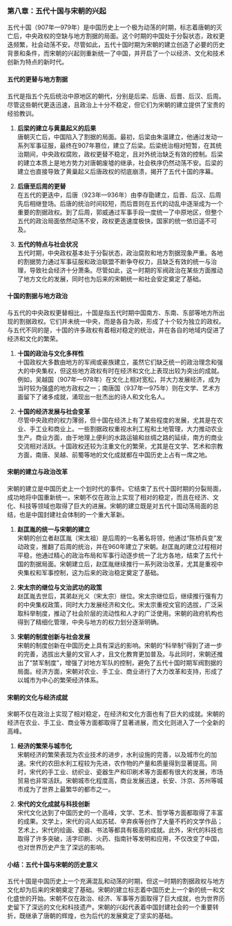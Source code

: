### 第八章：五代十国与宋朝的兴起

五代十国（907年—979年）是中国历史上一个极为动荡的时期，标志着唐朝的灭亡后，中央政权的空缺与地方割据的局面。这个时期的中国处于分裂状态，政权更迭频繁，社会动荡不安。尽管如此，五代十国时期为宋朝的建立创造了必要的历史背景和条件，而宋朝的兴起则重新统一了中国，并开启了一个以经济、文化和技术创新为特点的新时代。

#### 五代的更替与地方割据

五代是指五个先后统治中原地区的朝代，分别是后梁、后唐、后晋、后汉、后周。尽管这些朝代更迭迅速，且政治上十分不稳定，但它们为宋朝的建立提供了宝贵的经验教训。

1. **后梁的建立与黄巢起义的后果**  
唐朝灭亡后，中国陷入了割据的局面。最初，后梁由朱温建立，他通过发动一系列军事征服，最终在907年篡位，建立了后梁。后梁统治相对短暂，在其统治期间，中央政权腐败，政权更替不稳定，且对外统治缺乏有效的控制。后梁的建立本质上是地方势力对唐朝废墟的继承，社会秩序仍然动荡不安。后梁的建立也直接导致了黄巢起义后唐政权的彻底崩溃，揭开了五代十国的序幕。

2. **后唐至后周的更替**  
在五代的更迭中，后唐（923年—936年）由李存勖建立，后晋、后汉、后周先后相继登场。后唐的统治时间较短，而后晋则在五代的动乱中逐渐成为一个重要的割据政权。到了后周，郭威通过军事手段一度统一了中原地区，但整个五代的政治局面依然动荡不安，政权更迭速度极快，国家的统一依旧遥不可及。

3. **五代的特点与社会状况**  
五代时期，中央政权基本处于分裂状态，政治腐败和地方割据现象严重。各地的割据势力通过军事征服和政治联盟不断争夺权力，且缺乏有效的统一与治理，导致社会经济十分萧条。尽管如此，这一时期的军阀政治在某些方面推动了地方文化的发展，同时也为后来的宋朝统一和社会安定奠定了基础。

#### 十国的割据与地方政治

与五代的中央政权更替相比，十国是指五代时期中国南方、东南、东部等地方所出现的割据政权。它们并未统一中央，而是各自为政，形成了十个较为独立的政权。与五代不同的是，十国的许多政权有着相对稳定的统治，并在各自的地域内促进了经济和文化的繁荣。

1. **十国的政治与文化多样性**  
十国政权大多数由地方的军阀或豪族建立，虽然它们缺乏统一的政治理念和强大的中央集权，但这些地方政权有时在经济和文化上表现出较为突出的成就。例如，吴越国（907年—978年）在文化上相对宽松，并大力发展经济，成为当时较为强盛的地方政权之一；南唐国（937年—975年）则在文学、艺术方面留下了诸多成就，涌现出一批杰出的诗人和文化名人。

2. **十国的经济发展与社会变革**  
尽管中央政府的权力薄弱，但十国在经济上有了某些程度的发展，尤其是在农业、手工业和商业上。一些割据政权重视水利工程和土地管理，大力推动农业生产。商业方面，由于地理上便利的水路运输和丝绸之路的延续，南方的商业交流相对活跃。十国政权还较为注重文化的繁荣，尤其是在文学、艺术和宗教方面，南唐、吴越、前蜀等地的文化成就都在中国历史上占有一席之地。

#### 宋朝的建立与政治改革

宋朝的建立是中国历史上一个划时代的事件。它结束了五代十国时期的分裂局面，成功地将中国重新统一。宋朝不仅在政治上实现了相对的稳定，而且在经济、文化、科技等领域也取得了巨大的进展。宋朝的建立既是对五代十国动荡局面的总结，也是中国封建社会体制的一个重大革新。

1. **赵匡胤的统一与宋朝的建立**  
宋朝的创立者赵匡胤（宋太祖）是后周的一名著名将领，他通过“陈桥兵变”发动政变，推翻了后周的统治，并在960年建立了宋朝。赵匡胤的建立过程相对平稳，他通过精心的政治布局和军事行动逐步统一了北方各地，结束了五代十国的割据局面。宋朝建立后，赵匡胤继续推行一系列政治改革，尤其是重视中央集权和军事控制，这为后来的政治稳定奠定了基础。

2. **宋太宗的继位与文治武功的政策**  
赵匡胤去世后，其弟赵光义（宋太宗）继位。宋太宗继位后，继续推行强有力的中央集权政策，同时大力发展经济和文化。宋太宗重视文官的选拔，广泛采取科举制度，推动了社会阶层的流动性和人才的广泛使用。宋朝的政府机构也得到了精细化管理，中央与地方的权力划分逐渐明确。

3. **宋朝的制度创新与社会发展**  
宋朝的制度创新在中国历史上具有深远的影响。宋朝的“科举制”得到了进一步的完善，选拔出大量的文官人才，且文化教育更加普及。与此同时，宋朝还推出了“禁军制度”，增强了对地方军队的控制，避免了五代十国时期军阀割据的局面。经济方面，宋朝对农业、手工业、商业进行了大力改革和支持，形成了以城市为中心的繁荣经济体系。

#### 宋朝的文化与经济成就

宋朝不仅在政治上实现了相对稳定，在经济和文化方面也有了巨大的成就。宋朝的经济在农业、手工业、商业等方面都取得了显著进展，而文化则进入了一个全新的高峰。

1. **经济的繁荣与城市化**  
宋朝经济的繁荣表现为农业技术的进步，水利设施的完善，以及城市化的加速。宋代的农田水利工程较为先进，农作物的产量和质量得到显著提高。同时，宋代的手工业、纺织业、瓷器生产和印刷术等方面都有很大的发展，市场贸易也非常活跃。宋朝城市化程度高，商业发展迅速，长安、汴京、苏州等城市成为了世界上最繁华的都市之一。

2. **宋代的文化成就与科技创新**  
宋代文化达到了中国历史的一个高峰，文学、艺术、哲学等方面都取得了丰富的成果。文学上，宋代的词人如苏轼、辛弃疾等创作了大量不朽的文学作品；艺术上，宋代的绘画、瓷器、书法等都具有极高的成就。此外，宋代的科技也取得了许多突破，活字印刷、火药、指南针等发明和应用，不仅改变了中国，也对世界历史产生了深远的影响。

#### 小结：五代十国与宋朝的历史意义

五代十国是中国历史上一个充满混乱和动荡的时期，但这一时期的割据政权与地方文化却为后来的宋朝奠定了基础。宋朝的建立标志着中国历史上一个新的统一和文化盛世的开始。宋朝不仅在政治、经济、军事等方面取得了巨大成就，也为世界历史留下了深远的文化和科技遗产。宋朝的兴起代表着中国封建社会的一个重要转折，既继承了唐朝的辉煌，也为后代的发展奠定了坚实的基础。
